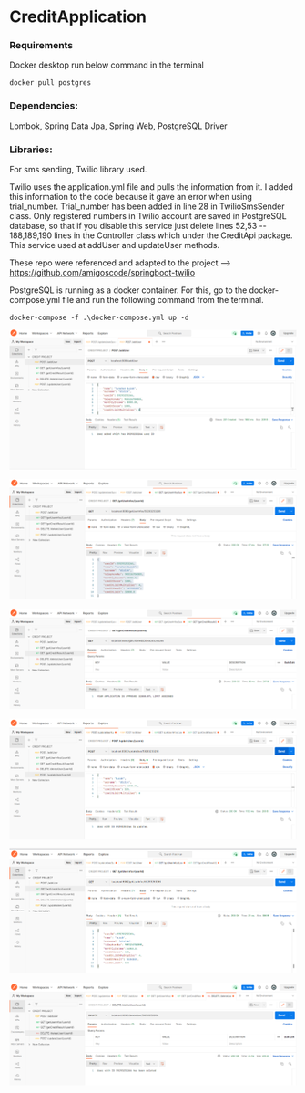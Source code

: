 # CreditApplication
### Requirements
Docker desktop
run below command in the terminal 
```
docker pull postgres
```
### Dependencies:
Lombok, Spring Data Jpa, Spring Web, PostgreSQL Driver
### Libraries:
For sms sending, Twilio library used. 

Twilio uses the application.yml file and pulls the information from it.
I added this information to the code because it gave an error when using trial_number.
Trial_number has been added in line 28 in TwilioSmsSender class.
Only registered numbers in Twilio account are saved in PostgreSQL database, so that 
if you disable this service just delete lines 52,53 -- 188,189,190 lines in the Controller class which under the CreditApi package.
This service used at addUser and updateUser methods.

These repo were referenced and adapted to the project --> https://github.com/amigoscode/springboot-twilio

PostgreSQL is running as a docker container.
For this, go to the docker-compose.yml file and run the following command from the terminal.

```
docker-compose -f .\docker-compose.yml up -d
```

<p align="center">
  <img src="https://raw.githubusercontent.com/tburakdirlik/CreditApplication/main/SS/1.png?token=GHSAT0AAAAAABP7K6TKGAHRZGMQN7VKFX5YYQTFGTA" />
</p>

<p align="center">
  <img src="https://raw.githubusercontent.com/tburakdirlik/CreditApplication/main/SS/2.png?token=GHSAT0AAAAAABP7K6TKDHXLM5ZW5JIIRONIYQTFHHQ" />
</p>

<p align="center">
  <img src="https://raw.githubusercontent.com/tburakdirlik/CreditApplication/main/SS/3.png?token=GHSAT0AAAAAABP7K6TKW3YHSBEUKHWYRLOWYQTFHSA" />
</p>

<p align="center">
  <img src="https://raw.githubusercontent.com/tburakdirlik/CreditApplication/main/SS/4.png?token=GHSAT0AAAAAABP7K6TLYTUJJBLNE5CJ6ZT2YQTFIGA" />
</p>

<p align="center">
  <img src="https://raw.githubusercontent.com/tburakdirlik/CreditApplication/main/SS/5.png?token=GHSAT0AAAAAABP7K6TKVFVOVDP7UQWFDMZ6YQTFISA" />
</p>

<p align="center">
  <img src="https://raw.githubusercontent.com/tburakdirlik/CreditApplication/main/SS/6.png?token=GHSAT0AAAAAABP7K6TLATFAWBHP6L2F7BDGYQTFJCA" />
</p>


